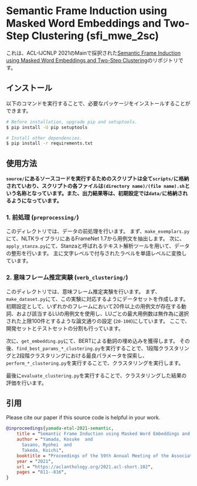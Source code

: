 # Semantic Frame Induction using Masked Word Embeddings and Two-Step Clustering (sfi_mwe_2sc)

これは、ACL-IJCNLP 2021のMainで採択された[Semantic Frame Induction using Masked Word Embeddings and Two-Step Clustering](https://aclanthology.org/2021.acl-short.102/)のリポジトリです。

## インストール

以下のコマンドを実行することで、必要なパッケージをインストールすることができます。
```sh
# Before installation, upgrade pip and setuptools.
$ pip install -U pip setuptools

# Install other dependencies.
$ pip install -r requirements.txt
```

## 使用方法

**`source/`にあるソースコードを実行するためのスクリプトは全て`scripts/`に格納されていおり、スクリプトの各ファイルは`(directory name)/(file name).sh`という名称となっています。また、出力結果等は、初期設定では`data/`に格納されるようになっています。**

### 1. 前処理 (`preprocessing/`)

このディレクトリでは、データの前処理を行います。
まず、`make_exemplars.py`にて、NLTKライブラリにあるFrameNet 1.7から用例文を抽出します。
次に、`apply_stanza.py`にて、Stanzaと呼ばれるテキスト解析ツールを用いて、データの整形を行います。
主に文字レベルで付与されたラベルを単語レベルに変換しています。

### 2. 意味フレーム推定実験 (`verb_clustering/`)

このディレクトリでは、意味フレーム推定実験を行います。
まず、`make_dataset.py`にて、この実験に対応するようにデータセットを作成します。
初期設定として、いずれかのフレームにおいて20件以上の用例文が存在する動詞、および該当するLUの用例文を使用し、LUごとの最大用例数は無作為に選択された上限100件とするような論文通りの設定 (`20-100`)にしています。
ここで、開発セットとテストセットの分割も行っています。

次に、`get_embedding.py`にて、BERTによる動詞の埋め込みを獲得します。
その後、`find_best_params_*_clustering.py`を実行することで、1段階クラスタリングと2段階クラスタリングにおける最良パラメータを探索し、`perform_*_clustering.py`を実行することで、クラスタリングを実行します。

最後に`evaluate_clustering.py`を実行することで、クラスタリングした結果の評価を行います。


## 引用

Please cite our paper if this source code is helpful in your work.

```bibtex
@inproceedings{yamada-etal-2021-semantic,
    title = "Semantic Frame Induction using Masked Word Embeddings and Two-Step Clustering",
    author = "Yamada, Kosuke  and
      Sasano, Ryohei  and
      Takeda, Koichi",
    booktitle = "Proceedings of the 59th Annual Meeting of the Association for Computational Linguistics and the 11th International Joint Conference on Natural Language Processing (Volume 2: Short Papers)",
    year = "2021",
    url = "https://aclanthology.org/2021.acl-short.102",
    pages = "811--816",
}
```
